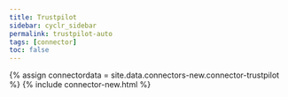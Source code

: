 ```yaml
---
title: Trustpilot
sidebar: cyclr_sidebar
permalink: trustpilot-auto
tags: [connector]
toc: false
---
```

{% assign connectordata = site.data.connectors-new.connector-trustpilot %}
{% include connector-new.html %}	